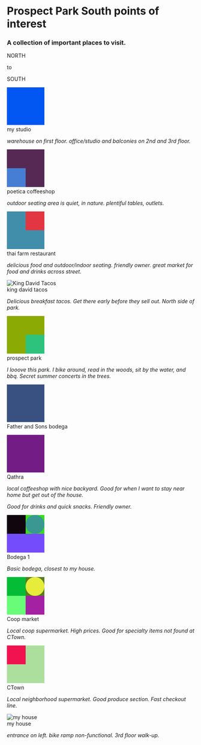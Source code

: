 # Prospect Park South points of interest

### A collection of important places to visit.

NORTH

to

SOUTH

![my studio](assets/studio.jpg)  
my studio

*warehouse on first floor. office/studio and balconies on 2nd and 3rd floor.*  

![poetica coffeeshop](assets/poetica.jpg)  
poetica coffeeshop

*outdoor seating area is quiet, in nature. plentiful tables, outlets.*  

![Thai Farm restaurant](assets/thaifarmrestaurant.jpg)  
thai farm restaurant  

*delicious food and outdoor/indoor seating. friendly owner. great market for food and drinks across street.*  

![King David Tacos](assets/kingdavidtacos.jpg)  
king david tacos  

*Delicious breakfast tacos. Get there early before they sell out. North side of park.*

![Prospect Park](assets/prospectpark.jpg)  
prospect park  

*I looove this park. I bike around, read in the woods, sit by the water, and bbq. Secret summer concerts in the trees.*  

![Father and Sons bodega](assets/fatherandsons.jpg)  
Father and Sons bodega  

![Qathra](assets/qathra.jpg)  
Qathra

*local coffeeshop with nice backyard. Good for when I want to stay near home but get out of the house.*  

*Good for drinks and quick snacks. Friendly owner.*  

![Bodega 1](assets/bodega1.jpg)  
Bodega 1  

*Basic bodega, closest to my house.*  

![Coop](assets/coop.jpg)  
Coop market  

*Local coop supermarket. High prices. Good for specialty items not found at CTown.*

![CTown](assets/ctown.jpg)  
CTown  

*Local neighborhood supermarket. Good produce section. Fast checkout line.*

![my house](assets/house.jpg)  
my house

*entrance on left. bike ramp non-functional. 3rd floor walk-up.*



